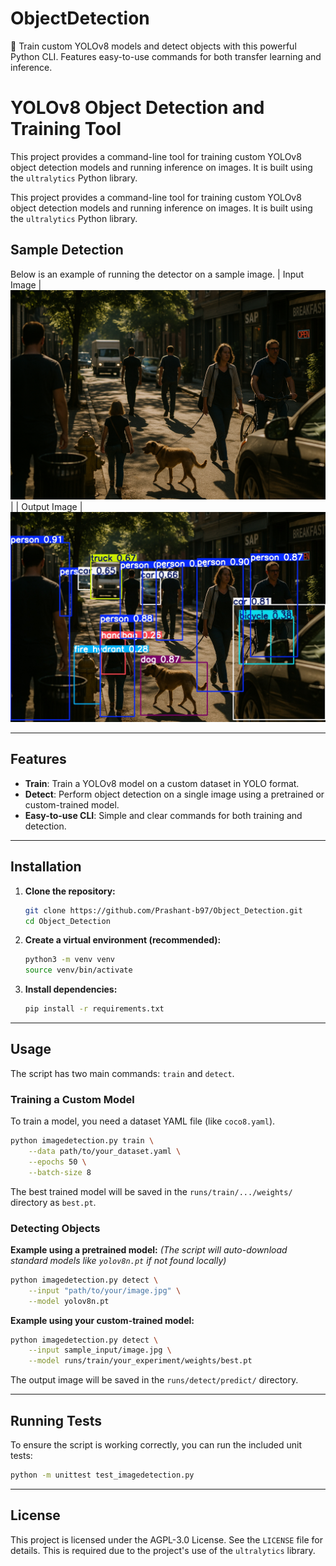 # ObjectDetection
🚀 Train custom YOLOv8 models and detect objects with this powerful Python CLI. Features easy-to-use commands for both transfer learning and inference.

# YOLOv8 Object Detection and Training Tool

This project provides a command-line tool for training custom YOLOv8 object detection models and running inference on images. It is built using the `ultralytics` Python library.


This project provides a command-line tool for training custom YOLOv8 object detection models and running inference on images. It is built using the `ultralytics` Python library.

## Sample Detection

Below is an example of running the detector on a sample image.
| Input Image |
![alt text](<Street Scene.png>)|
| Output Image |
![alt text](<runs/detect/predict/Street Scene.jpg>)


---

## Features

- **Train**: Train a YOLOv8 model on a custom dataset in YOLO format.
- **Detect**: Perform object detection on a single image using a pretrained or custom-trained model.
- **Easy-to-use CLI**: Simple and clear commands for both training and detection.

---

## Installation

1.  **Clone the repository:**
    ```bash
    git clone https://github.com/Prashant-b97/Object_Detection.git
    cd Object_Detection
    ```

2.  **Create a virtual environment (recommended):**
    ```bash
    python3 -m venv venv
    source venv/bin/activate
    ```

3.  **Install dependencies:**
    ```bash
    pip install -r requirements.txt
    ```

---

## Usage

The script has two main commands: `train` and `detect`.

### Training a Custom Model

To train a model, you need a dataset YAML file (like `coco8.yaml`).
 
```bash
python imagedetection.py train \
    --data path/to/your_dataset.yaml \
    --epochs 50 \
    --batch-size 8
```

The best trained model will be saved in the `runs/train/.../weights/` directory as `best.pt`.

### Detecting Objects

**Example using a pretrained model:**
*(The script will auto-download standard models like `yolov8n.pt` if not found locally)*
```bash
python imagedetection.py detect \
    --input "path/to/your/image.jpg" \
    --model yolov8n.pt
```

**Example using your custom-trained model:**
```bash
python imagedetection.py detect \
    --input sample_input/image.jpg \
    --model runs/train/your_experiment/weights/best.pt
```

The output image will be saved in the `runs/detect/predict/` directory.

---

## Running Tests

To ensure the script is working correctly, you can run the included unit tests:

```bash
python -m unittest test_imagedetection.py
```

---

## License

This project is licensed under the AGPL-3.0 License. See the `LICENSE` file for details. This is required due to the project's use of the `ultralytics` library.
```

